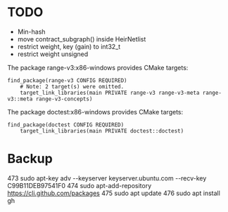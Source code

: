 # TODO

- Min-hash
- move contract_subgraph() inside HeirNetlist
- restrict weight, key (gain) to int32_t
- restrict weight unsigned

The package range-v3:x86-windows provides CMake targets:

    find_package(range-v3 CONFIG REQUIRED)
        # Note: 2 target(s) were omitted.
	    target_link_libraries(main PRIVATE range-v3 range-v3-meta range-v3::meta range-v3-concepts)

The package doctest:x86-windows provides CMake targets:

    find_package(doctest CONFIG REQUIRED)
        target_link_libraries(main PRIVATE doctest::doctest)


# Backup

  473  sudo apt-key adv --keyserver keyserver.ubuntu.com --recv-key C99B11DEB97541F0
  474  sudo apt-add-repository https://cli.github.com/packages
  475  sudo apt update
  476  sudo apt install gh

